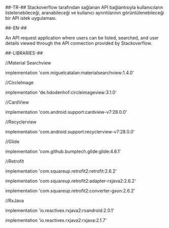 
##-TR-##
Stackoverflow tarafından sağlanan API bağlantısıyla kullanıcıların listelenebileceği, 
aranabileceği ve kullanıcı ayrıntılarının görüntülenebileceği bir API istek uygulaması.


##-EN-##


An API request application where users can be listed, searched, 
and user details viewed through the API connection provided by Stackoverflow.




##-LIBRARIES-##


//Material Searchview

implementation 'com.miguelcatalan:materialsearchview:1.4.0'

//CircleImage

implementation 'de.hdodenhof:circleimageview:3.1.0'

 //CardView
 
 implementation 'com.android.support:cardview-v7:28.0.0'
 
 //Recyclerview
 
 implementation 'com.android.support:recyclerview-v7:28.0.0'
 
 //Glide
 
 implementation 'com.github.bumptech.glide:glide:4.6.1'
 
 
//Retrofit

implementation 'com.squareup.retrofit2:retrofit:2.6.2'

implementation 'com.squareup.retrofit2:adapter-rxjava2:2.6.2'

implementation 'com.squareup.retrofit2:converter-gson:2.6.2'


//RxJava

implementation 'io.reactivex.rxjava2:rxandroid:2.0.1'

implementation 'io.reactivex.rxjava2:rxjava:2.1.7'






